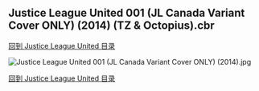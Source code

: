 ## Justice League United 001 (JL Canada Variant Cover ONLY) (2014) (TZ & Octopius).cbr


[回到 Justice League United 目录](https://github.com/alicewish/markdown/blob/master/series/Justice-League-United.md)


![Justice League United 001 (JL Canada Variant Cover ONLY) (2014).jpg](https://wx1.sinaimg.cn/large/6a9fdecagy1fq34518c0bj21j82cxe82.jpg)

[回到 Justice League United 目录](https://github.com/alicewish/markdown/blob/master/series/Justice-League-United.md)

